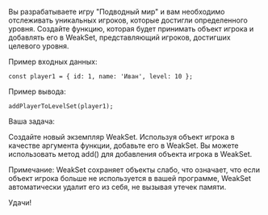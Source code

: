 Вы разрабатываете игру "Подводный мир" и вам необходимо отслеживать уникальных игроков, которые достигли определенного
уровня. Создайте функцию, которая будет принимать объект игрока и добавлять его в WeakSet, представляющий игроков,
достигших целевого уровня.

Пример входных данных:

`const player1 = { id: 1, name: 'Иван', level: 10 };`

Пример вывода:

`addPlayerToLevelSet(player1);`

Ваша задача:

Создайте новый экземпляр WeakSet.
Используя объект игрока в качестве аргумента функции, добавьте его в WeakSet.
Вы можете использовать метод add() для добавления объекта игрока в WeakSet.

Примечание: WeakSet сохраняет объекты слабо, что означает, что если объект игрока больше не используется в вашей
программе, WeakSet автоматически удалит его из себя, не вызывая утечек памяти.

Удачи!

